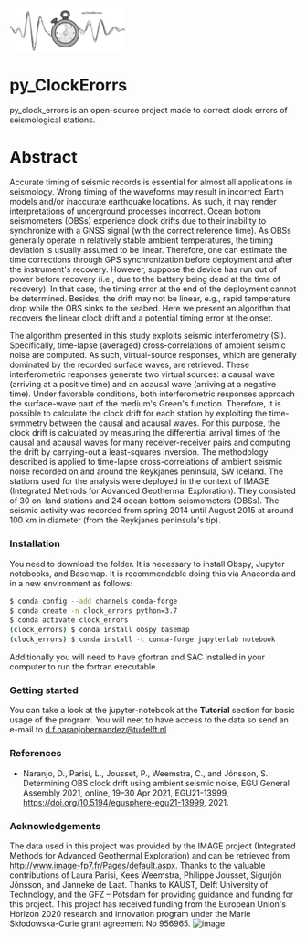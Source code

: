 <img alt="OBS clock errors: A Python Toolbox for correcting clock errors of OBSs." class="right" style="width: 40%" src="https://github.com/davidn182/clock_errors/blob/main/clock_errors_py/Figures/timing_logo1024_1.png"/>

# py_ClockErorrs

py_clock_errors is an open-source project made to correct clock errors of seismological stations.

# Abstract

Accurate timing of seismic records is essential for almost all applications in seismology. Wrong timing of the waveforms may result in incorrect Earth models and/or inaccurate earthquake locations. As such, it may render interpretations of underground processes incorrect. Ocean bottom seismometers (OBSs) experience clock drifts due to their inability to synchronize with a GNSS signal (with the correct reference time). As OBSs generally operate in relatively stable ambient temperatures, the timing deviation is usually assumed to be linear. Therefore, one can estimate the time corrections through GPS synchronization before deployment and after the instrument's recovery. However, suppose the device has run out of power before recovery (i.e., due to the battery being dead at the time of recovery). In that case, the timing error at the end of the deployment cannot be determined. Besides, the drift may not be linear, e.g., rapid temperature drop while the OBS sinks to the seabed. Here we present an algorithm that recovers the linear clock drift and a potential timing error at the onset.

The algorithm presented in this study exploits seismic interferometry (SI). Specifically, time-lapse (averaged) cross-correlations of ambient seismic noise are computed. As such, virtual-source responses, which are generally dominated by the recorded surface waves, are retrieved. These interferometric responses generate two virtual sources: a causal wave (arriving at a positive time) and an acausal wave (arriving at a negative time). Under favorable conditions, both interferometric responses approach the surface-wave part of the medium's Green's function. Therefore, it is possible to calculate the clock drift for each station by exploiting the time-symmetry between the causal and acausal waves. For this purpose, the clock drift is calculated by measuring the differential arrival times of the causal and acausal waves for many receiver-receiver pairs and computing the drift by carrying-out a least-squares inversion. The methodology described is applied to time-lapse cross-correlations of ambient seismic noise recorded on and around the Reykjanes peninsula, SW Iceland. The stations used for the analysis were deployed in the context of IMAGE (Integrated Methods for Advanced Geothermal Exploration). They consisted of 30 on-land stations and 24 ocean bottom seismometers (OBSs).  The seismic activity was recorded from spring 2014 until August 2015 at around 100 km in diameter (from the Reykjanes peninsula's tip).

### Installation

You need to download the folder.
It is necessary to install Obspy, Jupyter notebooks, and Basemap.
It is recommendable doing this via Anaconda and in a new environment as follows:
```bash
$ conda config --add channels conda-forge
$ conda create -n clock_errors python=3.7
$ conda activate clock_errors
(clock_errors) $ conda install obspy basemap
(clock_errors) $ conda install -c conda-forge jupyterlab notebook
```
Additionally you will need to have gfortran and SAC installed in your computer to run the fortran executable.
### Getting started

You can take a look at the jupyter-notebook at the **Tutorial** section for basic usage of the program. You will neet to have access to the data so send an e-mail to d.f.naranjohernandez@tudelft.nl

### References

  * Naranjo, D., Parisi, L., Jousset, P., Weemstra, C., and Jónsson, S.: Determining OBS clock drift using ambient seismic noise, EGU General Assembly 2021, online, 19–30 Apr 2021, EGU21-13999, https://doi.org/10.5194/egusphere-egu21-13999, 2021.

### Acknowledgements
The data used in this project was provided by the IMAGE project (Integrated Methods for Advanced Geothermal Exploration) and can be retrieved from http://www.image-fp7.fr/Pages/default.aspx.
Thanks to the valuable contributions of Laura Parisi, Kees Weemstra, Philippe Jousset, Sigurjón Jónsson, and Janneke de Laat.
Thanks to KAUST, Delft University of Technology, and the GFZ – Potsdam for providing guidance and funding for this project.
This project has received funding from the European Union's Horizon 2020 research and innovation program under the Marie Skłodowska-Curie grant agreement No 956965.
![image](https://user-images.githubusercontent.com/25305911/116566327-f3cb0a80-a906-11eb-9e3b-36e64d4212a5.png)

